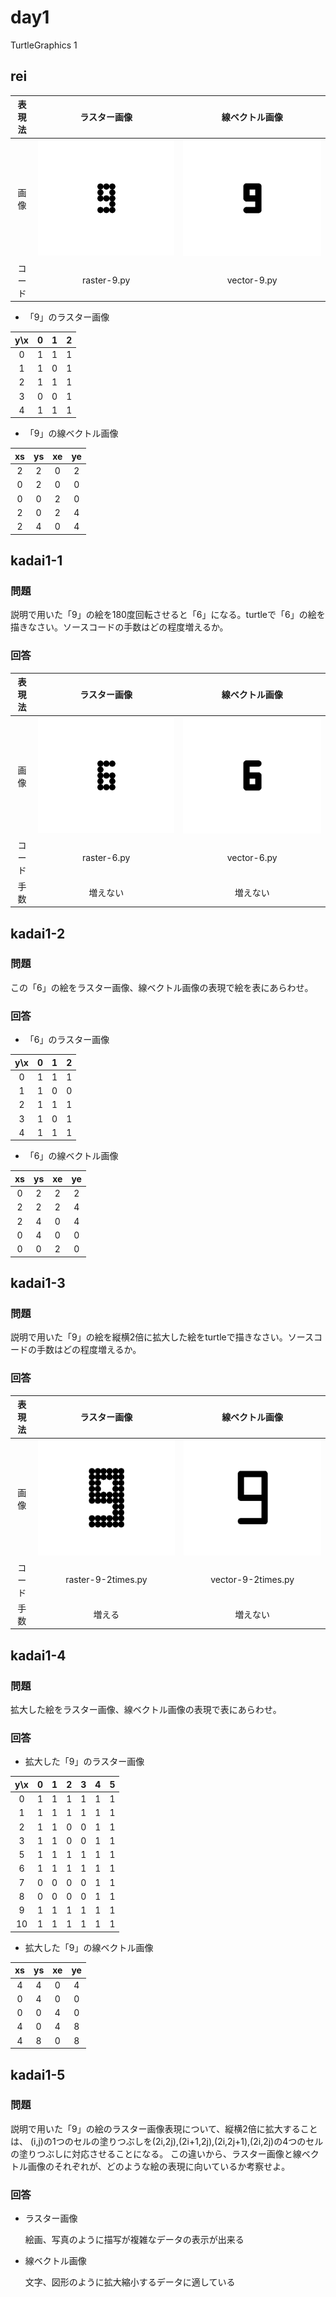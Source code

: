 # day1

TurtleGraphics 1

## rei

|表現法 |ラスター画像                       |線ベクトル画像                     |
|:---:  |:---:                               |:---:                              |
|画像   |![raster_9](./images/raster_9.png) |![vector_9](./images/vector_9.png) |
|コード|raster-9.py              |vector-9.py|

* 「9」のラスター画像

| y\x | 0   | 1   | 2   |
|:---:|:---:|:---:|:---:|
|0    |1    |1    |1    |
|1    |1    |0    |1    |
|2    |1    |1    |1    |
|3    |0    |0    |1    |
|4    |1    |1    |1    |

* 「9」の線ベクトル画像

| xs  | ys  | xe  | ye  |
|:---:|:---:|:---:|:---:|
|2    |2    |0    |2    |
|0    |2    |0    |0    |
|0    |0    |2    |0    |
|2    |0    |2    |4    |
|2    |4    |0    |4    |


## kadai1-1

### 問題

説明で用いた「9」の絵を180度回転させると「6」になる。turtleで「6」の絵を描きなさい。ソースコードの手数はどの程度増えるか。

### 回答

|表現法 |ラスター画像                       |線ベクトル画像                     |
|:---:  |:---:                              |:---:                              |
|画像   |![raster_6](./images/raster_6.png) |![vector_6](./images/vector_6.png) |
|コード|raster-6.py              |vector-6.py|
|手数   |増えない                           |増えない                           |

## kadai1-2

### 問題

この「6」の絵をラスター画像、線ベクトル画像の表現で絵を表にあらわせ。

### 回答

* 「6」のラスター画像

| y\x | 0   | 1   | 2   |
|:---:|:---:|:---:|:---:|
|0    |1    |1    |1    |
|1    |1    |0    |0    |
|2    |1    |1    |1    |
|3    |1    |0    |1    |
|4    |1    |1    |1    |

* 「6」の線ベクトル画像

| xs  | ys  | xe  | ye  |
|:---:|:---:|:---:|:---:|
|0    |2    |2    |2    |
|2    |2    |2    |4    |
|2    |4    |0    |4    |
|0    |4    |0    |0    |
|0    |0    |2    |0    |

## kadai1-3

### 問題

説明で用いた「9」の絵を縦横2倍に拡大した絵をturtleで描きなさい。ソースコードの手数はどの程度増えるか。

### 回答

|表現法 |ラスター画像                              |線ベクトル画像                            |
|:---:  |:---:                                     |:---:                                     |
|画像   |![raster_9](./images/raster_9_2times.png) |![vector_9](./images/vector_9_2times.png) |
|コード|raster-9-2times.py              |vector-9-2times.py|
|手数   |増える                                    |増えない                                  |

## kadai1-4

### 問題

拡大した絵をラスター画像、線ベクトル画像の表現で表にあらわせ。

### 回答

* 拡大した「9」のラスター画像

| y\x | 0   | 1   | 2   | 3   | 4   | 5   |
|:---:|:---:|:---:|:---:|:---:|:---:|:---:|
|0    |1    |1    |1    |1    |1    |1    |
|1    |1    |1    |1    |1    |1    |1    |
|2    |1    |1    |0    |0    |1    |1    |
|3    |1    |1    |0    |0    |1    |1    |
|5    |1    |1    |1    |1    |1    |1    |
|6    |1    |1    |1    |1    |1    |1    |
|7    |0    |0    |0    |0    |1    |1    |
|8    |0    |0    |0    |0    |1    |1    |
|9    |1    |1    |1    |1    |1    |1    |
|10   |1    |1    |1    |1    |1    |1    |

* 拡大した「9」の線ベクトル画像

| xs  | ys  | xe  | ye  |
|:---:|:---:|:---:|:---:|
|4    |4    |0    |4    |
|0    |4    |0    |0    |
|0    |0    |4    |0    |
|4    |0    |4    |8    |
|4    |8    |0    |8    |

## kadai1-5

### 問題

説明で用いた「9」の絵のラスター画像表現について、縦横2倍に拡大することは、
(i,j)の1つのセルの塗りつぶしを(2i,2j),(2i+1,2j),(2i,2j+1),(2i,2j)の4つのセルの塗りつぶしに対応させることになる。
この違いから、ラスター画像と線ベクトル画像のそれぞれが、どのような絵の表現に向いているか考察せよ。

### 回答

* ラスター画像

  絵画、写真のように描写が複雑なデータの表示が出来る

* 線ベクトル画像

  文字、図形のように拡大縮小するデータに適している

